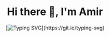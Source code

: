 <div align="center">

# Hi there 👋, I'm Amir

[![Typing SVG](https://readme-typing-svg.demolab.com?font=Fira+Code&size=25&pause=1000&color=F78300&background=FF121200&lines=DO+NOT+BUY+For+ME+A+COFFEE+%F0%9F%9A%AB%E2%98%95;My+Cyber-Vending+Machine+will+%F0%9F%A4%96.)](https://git.io/typing-svg)

